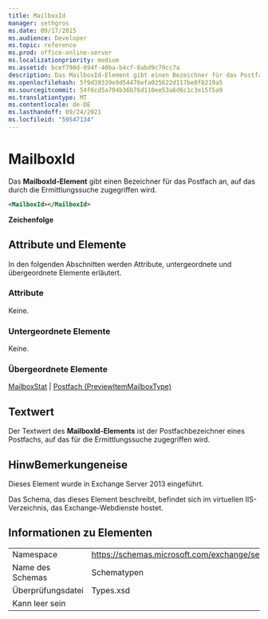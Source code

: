 ```yaml
---
title: MailboxId
manager: sethgros
ms.date: 09/17/2015
ms.audience: Developer
ms.topic: reference
ms.prod: office-online-server
ms.localizationpriority: medium
ms.assetid: bcef790d-094f-40ba-b4cf-8abd9c79cc7a
description: Das MailboxId-Element gibt einen Bezeichner für das Postfach an, auf das durch die Ermittlungssuche zugegriffen wird.
ms.openlocfilehash: 5f9d39339e9d54476efa025622d117be0f8219a5
ms.sourcegitcommit: 54f6cd5a704b36b76d110ee53a6d6c1c3e15f5a9
ms.translationtype: MT
ms.contentlocale: de-DE
ms.lasthandoff: 09/24/2021
ms.locfileid: "59547134"
---
```

# <a name="mailboxid"></a>MailboxId

Das **MailboxId-Element** gibt einen Bezeichner für das Postfach an, auf das durch die Ermittlungssuche zugegriffen wird. 
  
```XML
<MailboxId></MailboxId>
```

**Zeichenfolge**

## <a name="attributes-and-elements"></a>Attribute und Elemente

In den folgenden Abschnitten werden Attribute, untergeordnete und übergeordnete Elemente erläutert.
  
### <a name="attributes"></a>Attribute

Keine.
  
### <a name="child-elements"></a>Untergeordnete Elemente

Keine.
  
### <a name="parent-elements"></a>Übergeordnete Elemente

[MailboxStat](mailboxstat.md)  |  [Postfach (PreviewItemMailboxType)](mailbox-previewitemmailboxtype.md)
  
## <a name="text-value"></a>Textwert

Der Textwert des **MailboxId-Elements** ist der Postfachbezeichner eines Postfachs, auf das für die Ermittlungssuche zugegriffen wird. 
  
## <a name="remarks"></a>HinwBemerkungeneise

Dieses Element wurde in Exchange Server 2013 eingeführt.
  
Das Schema, das dieses Element beschreibt, befindet sich im virtuellen IIS-Verzeichnis, das Exchange-Webdienste hostet.
  
## <a name="element-information"></a>Informationen zu Elementen

|||
|:-----|:-----|
|Namespace  <br/> |https://schemas.microsoft.com/exchange/services/2006/types  <br/> |
|Name des Schemas  <br/> |Schematypen  <br/> |
|Überprüfungsdatei  <br/> |Types.xsd  <br/> |
|Kann leer sein  <br/> ||
   

